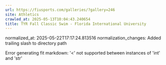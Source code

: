 ```yaml
---
url: https://fiusports.com/galleries/?gallery=246
site: Athletics
crawled_at: 2025-05-13T10:04:43.240654
title: TYR Fall Classic Swim - Florida International University
---
```

normalized_at: 2025-05-22T17:17:24.813516
normalization_changes: Added trailing slash to directory path

Error generating fit markdown: '<' not supported between instances of 'int' and 'str'